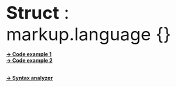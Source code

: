 <font size="20"><b>Struct</b> : <br>
	markup.language {}
	<br></font>
<br><b><a href="https://github.com/henryco/Struct/blob/master/src/examples/example.struct">-> Code example 1</a>
<br><b><a href="https://github.com/henryco/Struct/blob/master/src/examples/example2.struct">-> Code example 2</a>

<br><b><a href="https://github.com/henryco/Struct/blob/master/src/net/henryco/struct/parser/drivers/">-> Syntax analyzer</a>




